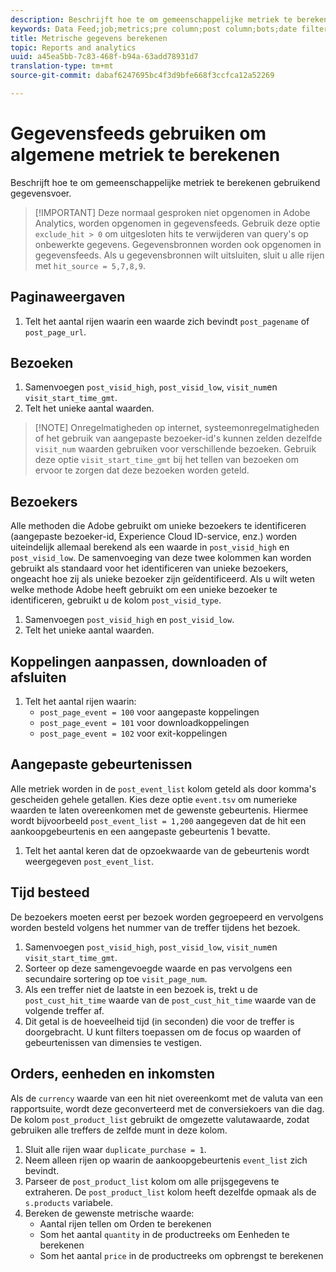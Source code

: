 ```yaml
---
description: Beschrijft hoe te om gemeenschappelijke metriek te berekenen gebruikend gegevensvoer.
keywords: Data Feed;job;metrics;pre column;post column;bots;date filtering;event string;common;formulas
title: Metrische gegevens berekenen
topic: Reports and analytics
uuid: a45ea5bb-7c83-468f-b94a-63add78931d7
translation-type: tm+mt
source-git-commit: dabaf6247695bc4f3d9bfe668f3ccfca12a52269

---
```



# Gegevensfeeds gebruiken om algemene metriek te berekenen

Beschrijft hoe te om gemeenschappelijke metriek te berekenen gebruikend gegevensvoer.

>[!IMPORTANT] Deze normaal gesproken niet opgenomen in Adobe Analytics, worden opgenomen in gegevensfeeds. Gebruik deze optie `exclude_hit > 0` om uitgesloten hits te verwijderen van query&#39;s op onbewerkte gegevens. Gegevensbronnen worden ook opgenomen in gegevensfeeds. Als u gegevensbronnen wilt uitsluiten, sluit u alle rijen met `hit_source = 5,7,8,9`.

## Paginaweergaven

1. Telt het aantal rijen waarin een waarde zich bevindt `post_pagename` of `post_page_url`.

## Bezoeken

1. Samenvoegen `post_visid_high`, `post_visid_low`, `visit_num`en `visit_start_time_gmt`.
1. Telt het unieke aantal waarden.

>[!NOTE] Onregelmatigheden op internet, systeemonregelmatigheden of het gebruik van aangepaste bezoeker-id&#39;s kunnen zelden dezelfde `visit_num` waarden gebruiken voor verschillende bezoeken. Gebruik deze optie `visit_start_time_gmt` bij het tellen van bezoeken om ervoor te zorgen dat deze bezoeken worden geteld.

## Bezoekers

Alle methoden die Adobe gebruikt om unieke bezoekers te identificeren (aangepaste bezoeker-id, Experience Cloud ID-service, enz.) worden uiteindelijk allemaal berekend als een waarde in `post_visid_high` en `post_visid_low`. De samenvoeging van deze twee kolommen kan worden gebruikt als standaard voor het identificeren van unieke bezoekers, ongeacht hoe zij als unieke bezoeker zijn geïdentificeerd. Als u wilt weten welke methode Adobe heeft gebruikt om een unieke bezoeker te identificeren, gebruikt u de kolom `post_visid_type`.

1. Samenvoegen `post_visid_high` en `post_visid_low`.
2. Telt het unieke aantal waarden.

## Koppelingen aanpassen, downloaden of afsluiten

1. Telt het aantal rijen waarin:
   * `post_page_event = 100` voor aangepaste koppelingen
   * `post_page_event = 101` voor downloadkoppelingen
   * `post_page_event = 102` voor exit-koppelingen

## Aangepaste gebeurtenissen

Alle metriek worden in de `post_event_list` kolom geteld als door komma&#39;s gescheiden gehele getallen. Kies deze optie `event.tsv` om numerieke waarden te laten overeenkomen met de gewenste gebeurtenis. Hiermee wordt bijvoorbeeld `post_event_list = 1,200` aangegeven dat de hit een aankoopgebeurtenis en een aangepaste gebeurtenis 1 bevatte.

1. Telt het aantal keren dat de opzoekwaarde van de gebeurtenis wordt weergegeven `post_event_list`.

## Tijd besteed

De bezoekers moeten eerst per bezoek worden gegroepeerd en vervolgens worden besteld volgens het nummer van de treffer tijdens het bezoek.

1. Samenvoegen `post_visid_high`, `post_visid_low`, `visit_num`en `visit_start_time_gmt`.
2. Sorteer op deze samengevoegde waarde en pas vervolgens een secundaire sortering op toe `visit_page_num`.
3. Als een treffer niet de laatste in een bezoek is, trekt u de `post_cust_hit_time` waarde van de `post_cust_hit_time` waarde van de volgende treffer af.
4. Dit getal is de hoeveelheid tijd (in seconden) die voor de treffer is doorgebracht. U kunt filters toepassen om de focus op waarden of gebeurtenissen van dimensies te vestigen.

## Orders, eenheden en inkomsten

Als de `currency` waarde van een hit niet overeenkomt met de valuta van een rapportsuite, wordt deze geconverteerd met de conversiekoers van die dag. De kolom `post_product_list` gebruikt de omgezette valutawaarde, zodat gebruiken alle treffers de zelfde munt in deze kolom.

1. Sluit alle rijen waar `duplicate_purchase = 1`.
2. Neem alleen rijen op waarin de aankoopgebeurtenis `event_list` zich bevindt.
3. Parseer de `post_product_list` kolom om alle prijsgegevens te extraheren. De `post_product_list` kolom heeft dezelfde opmaak als de `s.products` variabele.
4. Bereken de gewenste metrische waarde:
   * Aantal rijen tellen om Orden te berekenen
   * Som het aantal `quantity` in de productreeks om Eenheden te berekenen
   * Som het aantal `price` in de productreeks om opbrengst te berekenen
